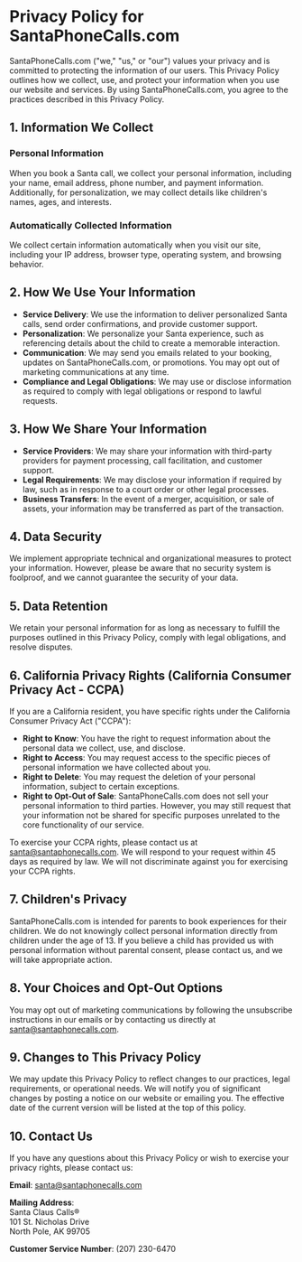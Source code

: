 # Privacy Policy for SantaPhoneCalls.com

SantaPhoneCalls.com ("we," "us," or "our") values your privacy and is committed to protecting the information of our users. This Privacy Policy outlines how we collect, use, and protect your information when you use our website and services. By using SantaPhoneCalls.com, you agree to the practices described in this Privacy Policy.

## 1. Information We Collect

### Personal Information
When you book a Santa call, we collect your personal information, including your name, email address, phone number, and payment information. Additionally, for personalization, we may collect details like children's names, ages, and interests.

### Automatically Collected Information
We collect certain information automatically when you visit our site, including your IP address, browser type, operating system, and browsing behavior.

## 2. How We Use Your Information

* **Service Delivery**: We use the information to deliver personalized Santa calls, send order confirmations, and provide customer support.
* **Personalization**: We personalize your Santa experience, such as referencing details about the child to create a memorable interaction.
* **Communication**: We may send you emails related to your booking, updates on SantaPhoneCalls.com, or promotions. You may opt out of marketing communications at any time.
* **Compliance and Legal Obligations**: We may use or disclose information as required to comply with legal obligations or respond to lawful requests.

## 3. How We Share Your Information

* **Service Providers**: We may share your information with third-party providers for payment processing, call facilitation, and customer support.
* **Legal Requirements**: We may disclose your information if required by law, such as in response to a court order or other legal processes.
* **Business Transfers**: In the event of a merger, acquisition, or sale of assets, your information may be transferred as part of the transaction.

## 4. Data Security

We implement appropriate technical and organizational measures to protect your information. However, please be aware that no security system is foolproof, and we cannot guarantee the security of your data.

## 5. Data Retention

We retain your personal information for as long as necessary to fulfill the purposes outlined in this Privacy Policy, comply with legal obligations, and resolve disputes.

## 6. California Privacy Rights (California Consumer Privacy Act - CCPA)

If you are a California resident, you have specific rights under the California Consumer Privacy Act ("CCPA"):

* **Right to Know**: You have the right to request information about the personal data we collect, use, and disclose.
* **Right to Access**: You may request access to the specific pieces of personal information we have collected about you.
* **Right to Delete**: You may request the deletion of your personal information, subject to certain exceptions.
* **Right to Opt-Out of Sale**: SantaPhoneCalls.com does not sell your personal information to third parties. However, you may still request that your information not be shared for specific purposes unrelated to the core functionality of our service.

To exercise your CCPA rights, please contact us at santa@santaphonecalls.com. We will respond to your request within 45 days as required by law. We will not discriminate against you for exercising your CCPA rights.

## 7. Children's Privacy

SantaPhoneCalls.com is intended for parents to book experiences for their children. We do not knowingly collect personal information directly from children under the age of 13. If you believe a child has provided us with personal information without parental consent, please contact us, and we will take appropriate action.

## 8. Your Choices and Opt-Out Options

You may opt out of marketing communications by following the unsubscribe instructions in our emails or by contacting us directly at santa@santaphonecalls.com.

## 9. Changes to This Privacy Policy

We may update this Privacy Policy to reflect changes to our practices, legal requirements, or operational needs. We will notify you of significant changes by posting a notice on our website or emailing you. The effective date of the current version will be listed at the top of this policy.

## 10. Contact Us

If you have any questions about this Privacy Policy or wish to exercise your privacy rights, please contact us:

**Email**: santa@santaphonecalls.com

**Mailing Address**:  
Santa Claus Calls®  
101 St. Nicholas Drive  
North Pole, AK 99705

**Customer Service Number**: (207) 230-6470